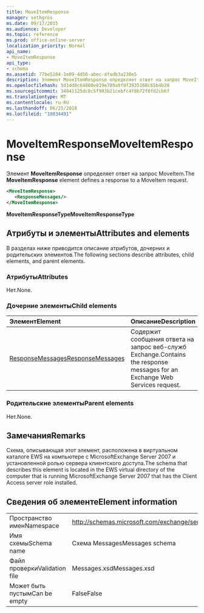 ```yaml
---
title: MoveItemResponse
manager: sethgros
ms.date: 09/17/2015
ms.audience: Developer
ms.topic: reference
ms.prod: office-online-server
localization_priority: Normal
api_name:
- MoveItemResponse
api_type:
- schema
ms.assetid: 77be5104-1e09-4d50-abec-4fadb3a230e5
description: Элемент MoveItemResponse определяет ответ на запрос MoveItem.
ms.openlocfilehash: 5d1dd0c64880e819e789a0f9f3935168c65b4b28
ms.sourcegitcommit: 34041125dc8c5f993b21cebfc4f8b72f0fd2cb6f
ms.translationtype: MT
ms.contentlocale: ru-RU
ms.lasthandoff: 06/25/2018
ms.locfileid: "19834491"
---
```

# <a name="moveitemresponse"></a><span data-ttu-id="ce7ec-103">MoveItemResponse</span><span class="sxs-lookup"><span data-stu-id="ce7ec-103">MoveItemResponse</span></span>

<span data-ttu-id="ce7ec-104">Элемент **MoveItemResponse** определяет ответ на запрос MoveItem.</span><span class="sxs-lookup"><span data-stu-id="ce7ec-104">The **MoveItemResponse** element defines a response to a MoveItem request.</span></span> 
  
```xml
<MoveItemResponse>
   <ResponseMessages/>
</MoveItemResponse>
```

 <span data-ttu-id="ce7ec-105">**MoveItemResponseType**</span><span class="sxs-lookup"><span data-stu-id="ce7ec-105">**MoveItemResponseType**</span></span>
## <a name="attributes-and-elements"></a><span data-ttu-id="ce7ec-106">Атрибуты и элементы</span><span class="sxs-lookup"><span data-stu-id="ce7ec-106">Attributes and elements</span></span>

<span data-ttu-id="ce7ec-107">В разделах ниже приводится описание атрибутов, дочерних и родительских элементов.</span><span class="sxs-lookup"><span data-stu-id="ce7ec-107">The following sections describe attributes, child elements, and parent elements.</span></span>
  
### <a name="attributes"></a><span data-ttu-id="ce7ec-108">Атрибуты</span><span class="sxs-lookup"><span data-stu-id="ce7ec-108">Attributes</span></span>

<span data-ttu-id="ce7ec-109">Нет.</span><span class="sxs-lookup"><span data-stu-id="ce7ec-109">None.</span></span>
  
### <a name="child-elements"></a><span data-ttu-id="ce7ec-110">Дочерние элементы</span><span class="sxs-lookup"><span data-stu-id="ce7ec-110">Child elements</span></span>

|<span data-ttu-id="ce7ec-111">**Элемент**</span><span class="sxs-lookup"><span data-stu-id="ce7ec-111">**Element**</span></span>|<span data-ttu-id="ce7ec-112">**Описание**</span><span class="sxs-lookup"><span data-stu-id="ce7ec-112">**Description**</span></span>|
|:-----|:-----|
|[<span data-ttu-id="ce7ec-113">ResponseMessages</span><span class="sxs-lookup"><span data-stu-id="ce7ec-113">ResponseMessages</span></span>](responsemessages.md) <br/> |<span data-ttu-id="ce7ec-114">Содержит сообщения ответа на запрос веб-служб Exchange.</span><span class="sxs-lookup"><span data-stu-id="ce7ec-114">Contains the response messages for an Exchange Web Services request.</span></span>  <br/> |
   
### <a name="parent-elements"></a><span data-ttu-id="ce7ec-115">Родительские элементы</span><span class="sxs-lookup"><span data-stu-id="ce7ec-115">Parent elements</span></span>

<span data-ttu-id="ce7ec-116">Нет.</span><span class="sxs-lookup"><span data-stu-id="ce7ec-116">None.</span></span>
  
## <a name="remarks"></a><span data-ttu-id="ce7ec-117">Замечания</span><span class="sxs-lookup"><span data-stu-id="ce7ec-117">Remarks</span></span>

<span data-ttu-id="ce7ec-118">Схема, описывающая этот элемент, расположена в виртуальном каталоге EWS на компьютере с MicrosoftExchange Server 2007 и установленной ролью сервера клиентского доступа.</span><span class="sxs-lookup"><span data-stu-id="ce7ec-118">The schema that describes this element is located in the EWS virtual directory of the computer that is running MicrosoftExchange Server 2007 that has the Client Access server role installed.</span></span>
  
## <a name="element-information"></a><span data-ttu-id="ce7ec-119">Сведения об элементе</span><span class="sxs-lookup"><span data-stu-id="ce7ec-119">Element information</span></span>

|||
|:-----|:-----|
|<span data-ttu-id="ce7ec-120">Пространство имен</span><span class="sxs-lookup"><span data-stu-id="ce7ec-120">Namespace</span></span>  <br/> |http://schemas.microsoft.com/exchange/services/2006/messages  <br/> |
|<span data-ttu-id="ce7ec-121">Имя схемы</span><span class="sxs-lookup"><span data-stu-id="ce7ec-121">Schema name</span></span>  <br/> |<span data-ttu-id="ce7ec-122">Схема Messages</span><span class="sxs-lookup"><span data-stu-id="ce7ec-122">Messages schema</span></span>  <br/> |
|<span data-ttu-id="ce7ec-123">Файл проверки</span><span class="sxs-lookup"><span data-stu-id="ce7ec-123">Validation file</span></span>  <br/> |<span data-ttu-id="ce7ec-124">Messages.xsd</span><span class="sxs-lookup"><span data-stu-id="ce7ec-124">Messages.xsd</span></span>  <br/> |
|<span data-ttu-id="ce7ec-125">Может быть пустым</span><span class="sxs-lookup"><span data-stu-id="ce7ec-125">Can be empty</span></span>  <br/> |<span data-ttu-id="ce7ec-126">False</span><span class="sxs-lookup"><span data-stu-id="ce7ec-126">False</span></span>  <br/> |
   

